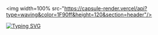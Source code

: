 <img width=100% src-"https://capsule-render.vercel/api?type=waving&color=1F90ff&height=120&section=header"/>

[![Typing SVG](https://readme-typing-svg.herokuapp.com/?color=1E90FF&size=35&center=true&vCenter=true&width=1000&lines=HELLO,+My+name+is+Ravi+Canali;I'm+14+years+old;I'm+from+Brazil;Data+Scientist;Be+Welcome!+:%29)](https://git.io/typing-svg)




